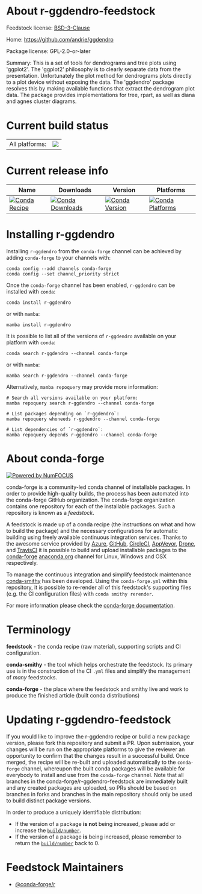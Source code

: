 About r-ggdendro-feedstock
==========================

Feedstock license: [BSD-3-Clause](https://github.com/conda-forge/r-ggdendro-feedstock/blob/main/LICENSE.txt)

Home: https://github.com/andrie/ggdendro

Package license: GPL-2.0-or-later

Summary: This is a set of tools for dendrograms and tree plots using 'ggplot2'.  The 'ggplot2' philosophy is to clearly separate data from the presentation. Unfortunately the plot method for dendrograms plots directly to a plot device without exposing the data. The 'ggdendro' package resolves this by making available functions that extract the dendrogram plot data. The package provides implementations for tree, rpart, as well as diana and agnes cluster diagrams.

Current build status
====================


<table><tr><td>All platforms:</td>
    <td>
      <a href="https://dev.azure.com/conda-forge/feedstock-builds/_build/latest?definitionId=1180&branchName=main">
        <img src="https://dev.azure.com/conda-forge/feedstock-builds/_apis/build/status/r-ggdendro-feedstock?branchName=main">
      </a>
    </td>
  </tr>
</table>

Current release info
====================

| Name | Downloads | Version | Platforms |
| --- | --- | --- | --- |
| [![Conda Recipe](https://img.shields.io/badge/recipe-r--ggdendro-green.svg)](https://anaconda.org/conda-forge/r-ggdendro) | [![Conda Downloads](https://img.shields.io/conda/dn/conda-forge/r-ggdendro.svg)](https://anaconda.org/conda-forge/r-ggdendro) | [![Conda Version](https://img.shields.io/conda/vn/conda-forge/r-ggdendro.svg)](https://anaconda.org/conda-forge/r-ggdendro) | [![Conda Platforms](https://img.shields.io/conda/pn/conda-forge/r-ggdendro.svg)](https://anaconda.org/conda-forge/r-ggdendro) |

Installing r-ggdendro
=====================

Installing `r-ggdendro` from the `conda-forge` channel can be achieved by adding `conda-forge` to your channels with:

```
conda config --add channels conda-forge
conda config --set channel_priority strict
```

Once the `conda-forge` channel has been enabled, `r-ggdendro` can be installed with `conda`:

```
conda install r-ggdendro
```

or with `mamba`:

```
mamba install r-ggdendro
```

It is possible to list all of the versions of `r-ggdendro` available on your platform with `conda`:

```
conda search r-ggdendro --channel conda-forge
```

or with `mamba`:

```
mamba search r-ggdendro --channel conda-forge
```

Alternatively, `mamba repoquery` may provide more information:

```
# Search all versions available on your platform:
mamba repoquery search r-ggdendro --channel conda-forge

# List packages depending on `r-ggdendro`:
mamba repoquery whoneeds r-ggdendro --channel conda-forge

# List dependencies of `r-ggdendro`:
mamba repoquery depends r-ggdendro --channel conda-forge
```


About conda-forge
=================

[![Powered by
NumFOCUS](https://img.shields.io/badge/powered%20by-NumFOCUS-orange.svg?style=flat&colorA=E1523D&colorB=007D8A)](https://numfocus.org)

conda-forge is a community-led conda channel of installable packages.
In order to provide high-quality builds, the process has been automated into the
conda-forge GitHub organization. The conda-forge organization contains one repository
for each of the installable packages. Such a repository is known as a *feedstock*.

A feedstock is made up of a conda recipe (the instructions on what and how to build
the package) and the necessary configurations for automatic building using freely
available continuous integration services. Thanks to the awesome service provided by
[Azure](https://azure.microsoft.com/en-us/services/devops/), [GitHub](https://github.com/),
[CircleCI](https://circleci.com/), [AppVeyor](https://www.appveyor.com/),
[Drone](https://cloud.drone.io/welcome), and [TravisCI](https://travis-ci.com/)
it is possible to build and upload installable packages to the
[conda-forge](https://anaconda.org/conda-forge) [anaconda.org](https://anaconda.org/)
channel for Linux, Windows and OSX respectively.

To manage the continuous integration and simplify feedstock maintenance
[conda-smithy](https://github.com/conda-forge/conda-smithy) has been developed.
Using the ``conda-forge.yml`` within this repository, it is possible to re-render all of
this feedstock's supporting files (e.g. the CI configuration files) with ``conda smithy rerender``.

For more information please check the [conda-forge documentation](https://conda-forge.org/docs/).

Terminology
===========

**feedstock** - the conda recipe (raw material), supporting scripts and CI configuration.

**conda-smithy** - the tool which helps orchestrate the feedstock.
                   Its primary use is in the construction of the CI ``.yml`` files
                   and simplify the management of *many* feedstocks.

**conda-forge** - the place where the feedstock and smithy live and work to
                  produce the finished article (built conda distributions)


Updating r-ggdendro-feedstock
=============================

If you would like to improve the r-ggdendro recipe or build a new
package version, please fork this repository and submit a PR. Upon submission,
your changes will be run on the appropriate platforms to give the reviewer an
opportunity to confirm that the changes result in a successful build. Once
merged, the recipe will be re-built and uploaded automatically to the
`conda-forge` channel, whereupon the built conda packages will be available for
everybody to install and use from the `conda-forge` channel.
Note that all branches in the conda-forge/r-ggdendro-feedstock are
immediately built and any created packages are uploaded, so PRs should be based
on branches in forks and branches in the main repository should only be used to
build distinct package versions.

In order to produce a uniquely identifiable distribution:
 * If the version of a package **is not** being increased, please add or increase
   the [``build/number``](https://docs.conda.io/projects/conda-build/en/latest/resources/define-metadata.html#build-number-and-string).
 * If the version of a package **is** being increased, please remember to return
   the [``build/number``](https://docs.conda.io/projects/conda-build/en/latest/resources/define-metadata.html#build-number-and-string)
   back to 0.

Feedstock Maintainers
=====================

* [@conda-forge/r](https://github.com/conda-forge/r/)

